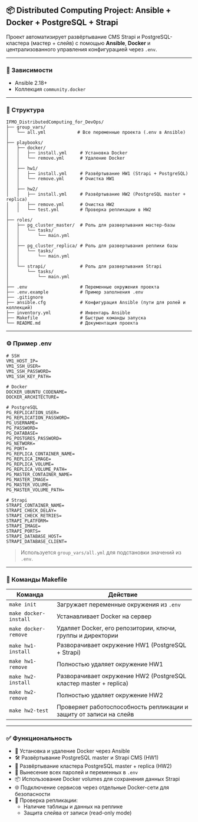 ## 📦 Distributed Computing Project: Ansible + Docker + PostgreSQL + Strapi

Проект автоматизирует развёртывание CMS Strapi и PostgreSQL-кластера (мастер + слейв) с помощью **Ansible**, **Docker** и централизованного управления конфигурацией через `.env`.

---

### 📌 Зависимости

- Ansible 2.18+
- Коллекция `community.docker`

---

### 📁 Структура

```
IFMO_DistributedComputing_for_DevOps/
├── group_vars/
│   └── all.yml            # Все переменные проекта (.env в Ansible)
│
├── playbooks/
│   ├── docker/
│   │   ├── install.yml     # Установка Docker
│   │   └── remove.yml      # Удаление Docker
│   │
│   ├── hw1/
│   │   ├── install.yml     # Развёртывание HW1 (Strapi + PostgreSQL)
│   │   └── remove.yml      # Очистка HW1
│   │
│   ├── hw2/
│   │   ├── install.yml     # Развёртывание HW2 (PostgreSQL master + replica)
│   │   ├── remove.yml      # Очистка HW2
│   │   └── test.yml        # Проверка репликации в HW2
│
├── roles/
│   ├── pg_cluster_master/  # Роль для развертывания мастер-базы
│   │   └── tasks/
│   │       └── main.yml
│   │
│   ├── pg_cluster_replica/ # Роль для развертывания реплики базы
│   │   └── tasks/
│   │       └── main.yml
│   │
│   └── strapi/             # Роль для развертывания Strapi
│       └── tasks/
│           └── main.yml
│
├── .env                    # Переменные окружения проекта
├── .env.example            # Пример заполнения .env
├── .gitignore
├── ansible.cfg             # Конфигурация Ansible (пути для ролей и коллекций)
├── inventory.yml           # Инвентарь Ansible
├── Makefile                # Быстрые команды запуска
└── README.md               # Документация проекта
```

---

### ⚙️ Пример .env

```env
# SSH
VM1_HOST_IP=
VM1_SSH_USER=
VM1_SSH_PASSWORD=
VM1_SSH_KEY_PATH=

# Docker
DOCKER_UBUNTU_CODENAME=
DOCKER_ARCHITECTURE=

# PostgreSQL
PG_REPLICATION_USER=
PG_REPLICATION_PASSWORD=
PG_USERNAME=
PG_PASSWORD=
PG_DATABASE=
PG_POSTGRES_PASSWORD=
PG_NETWORK=
PG_PORT=
PG_REPLICA_CONTAINER_NAME=
PG_REPLICA_IMAGE=
PG_REPLICA_VOLUME=
PG_REPLICA_VOLUME_PATH=
PG_MASTER_CONTAINER_NAME=
PG_MASTER_IMAGE=
PG_MASTER_VOLUME=
PG_MASTER_VOLUME_PATH=

# Strapi
STRAPI_CONTAINER_NAME=
STRAPI_CHECK_DELAY=
STRAPI_CHECK_RETRIES=
STRAPI_PLATFORM=
STRAPI_IMAGE=
STRAPI_PORTS=
STRAPI_DATABASE_HOST=
STRAPI_DATABASE_CLIENT=
```

> Используется `group_vars/all.yml` для подстановки значений из `.env`.

---

### 🚀 Команды Makefile

| Команда               | Действие                                                              |
|-----------------------|-----------------------------------------------------------------------|
| `make init`           | Загружает переменные окружения из `.env`                             |
| `make docker-install` | Устанавливает Docker на сервер                                       |
| `make docker-remove`  | Удаляет Docker, его репозитории, ключи, группы и директории          |
| `make hw1-install`    | Разворачивает окружение HW1 (PostgreSQL + Strapi)                    |
| `make hw1-remove`     | Полностью удаляет окружение HW1                                      |
| `make hw2-install`    | Разворачивает окружение HW2 (PostgreSQL кластер master + replica)    |
| `make hw2-remove`     | Полностью удаляет окружение HW2                                      |
| `make hw2-test`       | Проверяет работоспособность репликации и защиту от записи на слейв    |
---

### ✅ Функциональность

- 🐳 Установка и удаление Docker через Ansible
- 🛠 Развёртывание PostgreSQL master и Strapi CMS (HW1)
- 🔁 Развёртывание кластера PostgreSQL master + replica (HW2)
- 🔐 Вынесение всех паролей и переменных в `.env`
- 📦 Использование Docker volumes для сохранения данных Strapi
- 🌐 Подключение сервисов через отдельные Docker-сети для безопасности
- 🧠 Проверка репликации:
  - Наличие таблицы и данных на реплике
  - Защита слейва от записи (read-only mode)
